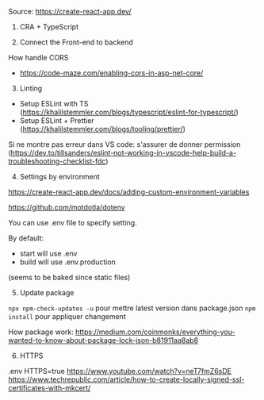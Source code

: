 Source: https://create-react-app.dev/

1. CRA + TypeScript

2. Connect the Front-end to backend

How handle CORS
- https://code-maze.com/enabling-cors-in-asp-net-core/ 


3. Linting

* Setup ESLint with TS (https://khalilstemmler.com/blogs/typescript/eslint-for-typescript/)
* Setup ESLint + Prettier (https://khalilstemmler.com/blogs/tooling/prettier/)

Si ne montre pas erreur dans VS code: s'assurer de donner permission (https://dev.to/tillsanders/eslint-not-working-in-vscode-help-build-a-troubleshooting-checklist-fdc)


4. Settings by environment

https://create-react-app.dev/docs/adding-custom-environment-variables

https://github.com/motdotla/dotenv

You can use .env file to specify setting.

By default:
* start will use .env
* build will use .env.production

(seems to be baked since static files)

5. Update package

`npx npm-check-updates -u` pour mettre latest version dans package.json
`npm install` pour appliquer changement

How package work: https://medium.com/coinmonks/everything-you-wanted-to-know-about-package-lock-json-b81911aa8ab8

6. HTTPS

.env HTTPS=true
https://www.youtube.com/watch?v=neT7fmZ6sDE
https://www.techrepublic.com/article/how-to-create-locally-signed-ssl-certificates-with-mkcert/

